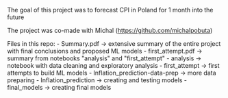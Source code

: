 The goal of this project was to forecast CPI in Poland for 1 month into the future

The project was co-made with Michal (https://github.com/michalpobuta)

Files in this repo:
	- Summary.pdf -> extensive summary of the entire project with final conclusions and proposed ML models
	- first_attempt.pdf -> summary from notebooks "analysis" and "first_attempt"
	- analysis -> notebook with data cleaning and exploratory analysis
	- first_attempt -> first attempts to build ML models
	- Inflation_prediction-data-prep -> more data preparing
	- Inflation_prediction -> creating and testing models
	- final_models -> creating final models
